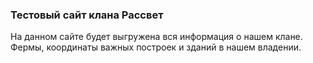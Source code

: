 ### Тестовый сайт клана Рассвет
На данном сайте будет выгружена вся информация о нашем клане. Фермы, координаты важных построек и зданий в нашем владении.